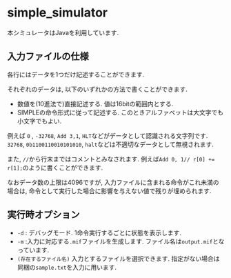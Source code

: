 # simple_simulator

本シミュレータはJavaを利用しています. 

## 入力ファイルの仕様

各行にはデータを1つだけ記述することができます.

それぞれのデータは, 以下のいずれかの方法で書くことができます.

- 数値を(10進法で)直接記述する. 値は16bitの範囲内とする.
- SIMPLEの命令形式に従って記述する. このときアルファベットは大文字でも小文字でもよい.

例えば `0` , `-32768`, `Add 3,1`, `HLT`などがデータとして認識される文字列です.
`32768`, `0b1100110010101010`, `halt`などは不適切なデータとして無視されます.

また, `//`から行末まではコメントとみなされます. 例えば`Add 0, 1// r[0] += r[1];`のように書くことができます.

なおデータ数の上限は4096ですが, 入力ファイルに含まれる命令がこれ未満の場合は, 命令として実行した場合に影響を与えない値で残りが埋められます.

## 実行時オプション

- `-d` : デバッグモード. 1命令実行するごとに状態を表示します.
- `-m` :入力に対応する`.mif`ファイルを生成します. ファイル名は`output.mif`となっています.
- `(存在するファイル名)` 入力とするファイルを選択できます. 指定がない場合は同梱の`sample.txt`を入力に用います.
